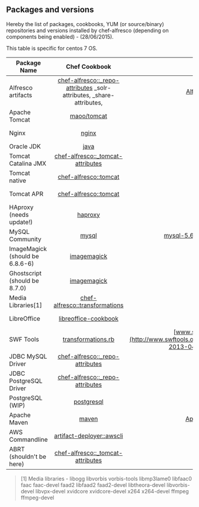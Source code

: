 Packages and versions
---

Hereby the list of packages, cookbooks, YUM (or source/binary) repositories and versions installed by chef-alfresco (depending on components being enabled) - (28/06/2015).

This table is specific for centos 7 OS.

| Package Name | Chef Cookbook | Repository | Version | Version in Code |
| ------------ |:-------------:| ----------:| -------:| ---------------:|
| Alfresco artifacts | [chef-alfresco::_repo-attributes](https://github.com/Alfresco/chef-alfresco/blob/master/recipes/_repo-attributes.rb) _solr-attributes, _share-attributes,   |  [Alfresco Nexus](https://artifacts.alfresco.com/nexus/#nexus-search;gav~org.alfresco~~5.0.d~war~)  | 5.0.d | [_common-attributes.rb](https://github.com/Alfresco/chef-alfresco/blob/master/recipes/_common-attributes.rb) |
| Apache Tomcat | [maoo/tomcat](https://github.com/maoo/tomcat) | [centos](http://mirrorlist.centos.org) | latest (7.0.54-2.el7_1) | no versions specified in code |
| Nginx | [nginx](https://github.com/miketheman/nginx) | [centosnginx](http://nginx.org/packages/centosnginx) | latest (1.8.0) | no versions specified in code |
| Oracle JDK | [java](https://github.com/agileorbit-cookbooks/java) | [oracle.com](http://www.oracle.com/technetwork/java/javase/downloads/jdk8-downloads-2133151.html) | 8u45-b14 | [default.rb](https://github.com/Alfresco/chef-alfresco/blob/master/attributes/default.rb) |
| Tomcat Catalina JMX | [chef-alfresco::_tomcat-attributes](https://github.com/Alfresco/chef-alfresco/blob/master/recipes/_tomcat-attributes.rb) |  [maven.org](http://search.maven.org/#artifactdetails%7Corg.apache.tomcat%7Ctomcat-catalina-jmx-remote%7C7.0.54%7Cjar) | 7.0.54 | [_tomcat-attributes.rb](https://github.com/Alfresco/chef-alfresco/blob/master/recipes/_tomcat-attributes.rb) |
| Tomcat native | [chef-alfresco::tomcat](https://github.com/Alfresco/chef-alfresco/blob/master/recipes/tomcat.rb) | [epel](https://mirrors.fedoraproject.org/metalink?repo=epel-7) | latest (1.1.30-1.el7) | no versions specified in code |
| Tomcat APR | [chef-alfresco::tomcat](https://github.com/Alfresco/chef-alfresco/blob/master/recipes/tomcat.rb) | [centos](http://mirrorlist.centos.org) | latest (1.4.8-3.el7) | no versions specified in code |
| HAproxy (needs update!) | [haproxy](https://github.com/hw-cookbooks/haproxy) |  [centos](http://mirrorlist.centos.org) | latest (1.5.4-el7_1) | no versions specified in code |
| MySQL Community | [mysql](https://github.com/chef-cookbooks/mysql) | [mysql-5.6-community](http://repo.mysql.com/yum/mysql-5.6-community) | latest (5.6.25-2.el7) | no versions specified in code |
| ImageMagick (should be 6.8.6-6) | [imagemagick](https://github.com/someara/imagemagick) | [centos](http://mirrorlist.centos.org) | latest (6.7.8.9-10.el7) | no versions specified in code |
| Ghostscript (should be 8.7.0) | [imagemagick](https://github.com/someara/imagemagick) | [centos](http://mirrorlist.centos.org) | latest (9.07-18.el7) | no versions specified in code |
| Media Libraries[1] | [chef-alfresco::transformations](https://github.com/Alfresco/chef-alfresco/blob/master/recipes/transformations.rb) | [atrpms](http://dl.atrpms.net) | check repo | no versions specified in code |
| LibreOffice | [libreoffice-cookbook](https://github.com/Youscribe/libreoffice-cookbook) | [centos](http://mirrorlist.centos.org) | latest (4.2.6.3-5.el7) | no versions specified in code |
| SWF Tools | [transformations.rb](https://github.com/Alfresco/chef-alfresco/blob/master/recipes/transformations.rb) | [www.swftools.org](http://www.swftools.org/swftools-2013-04-09-1007) | 2013-04-09-1007 | [chef-alfresco::transformations](https://github.com/Alfresco/chef-alfresco/blob/master/recipes/transformations.rb) |
| JDBC MySQL Driver | [chef-alfresco::_repo-attributes](https://github.com/Alfresco/chef-alfresco/blob/master/recipes/_repo-attributes.rb) |  [maven.org](http://search.maven.org/#artifactdetails%7Cmysql%7Cmysql-connector-java%7C5.1.30%7Cjar) | 5.1.30 |  [_repo-attributes.rb](https://github.com/Alfresco/chef-alfresco/blob/master/recipes/_repo-attributes.rb) |
| JDBC PostgreSQL Driver | [chef-alfresco::_repo-attributes](https://github.com/Alfresco/chef-alfresco/blob/master/recipes/_repo-attributes.rb) |  [maven.org](http://search.maven.org/#artifactdetails%7Corg.postgresql%7Cpostgresql%7C9.2-1004-jdbc4%7Cjar)  | 9.2.1004-jdbc4 | [_repo-attributes.rb](https://github.com/Alfresco/chef-alfresco/blob/master/recipes/_repo-attributes.rb) |
| PostgreSQL (WIP) | [postgresql](https://github.com/phlipper/chef-postgresql) | [centos](http://mirrorlist.centos.org) | 9.3 | postgresql-local-server.rb |
| Apache Maven | [maven](https://github.com/opscode-cookbooks/maven) | [Apache Mirrors](http://apache.mirrors.tds.net/) | 3.1.1 | [default.rb](https://github.com/opscode-cookbooks/maven/blob/master/attributes/default.rb#L31), overridable |
| AWS Commandline | [artifact-deployer::awscli](https://github.com/maoo/artifact-deployer/blob/master/recipes/awscli.rb) | [pypi](https://pypi.python.org/pypi) | latest (1.7.36) | no versions specified in code |
| ABRT (shouldn't be here) | [chef-alfresco::_tomcat-attributes](https://github.com/Alfresco/chef-alfresco/blob/master/recipes/_tomcat-attributes.rb) | [centos](http://mirrorlist.centos.org) | latest (2.1.11-22.el7.centos.0.1) | no versions specified in code |

> [1] Media libraries - libogg libvorbis vorbis-tools libmp3lame0 libfaac0 faac faac-devel faad2 libfaad2 faad2-devel libtheora-devel libvorbis-devel libvpx-devel xvidcore xvidcore-devel x264 x264-devel ffmpeg ffmpeg-devel
